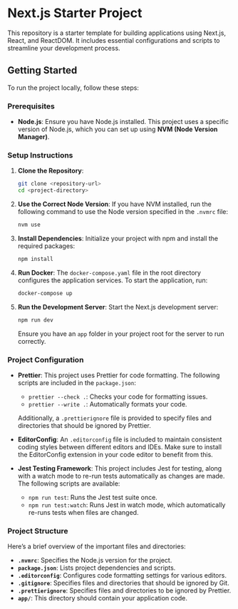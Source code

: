 # Next.js Starter Project

This repository is a starter template for building applications using Next.js, React, and ReactDOM. It includes essential configurations and scripts to streamline your development process.

## Getting Started

To run the project locally, follow these steps:

### Prerequisites

-   **Node.js**: Ensure you have Node.js installed. This project uses a specific version of Node.js, which you can set up using **NVM (Node Version Manager)**.

### Setup Instructions

1. **Clone the Repository**:

    ```bash
    git clone <repository-url>
    cd <project-directory>
    ```

2. **Use the Correct Node Version**:
   If you have NVM installed, run the following command to use the Node version specified in the `.nvmrc` file:

    ```bash
    nvm use
    ```

3. **Install Dependencies**:
   Initialize your project with npm and install the required packages:

    ```bash
    npm install
    ```

4. **Run Docker**:
   The `docker-compose.yaml` file in the root directory configures the application services. To start the application, run:

    ```bash
    docker-compose up
    ```

5. **Run the Development Server**:
   Start the Next.js development server:

    ```bash
    npm run dev
    ```

    Ensure you have an `app` folder in your project root for the server to run correctly.

### Project Configuration

-   **Prettier**: This project uses Prettier for code formatting. The following scripts are included in the `package.json`:

    -   `prettier --check .`: Checks your code for formatting issues.
    -   `prettier --write .`: Automatically formats your code.

    Additionally, a `.prettierignore` file is provided to specify files and directories that should be ignored by Prettier.

-   **EditorConfig**: An `.editorconfig` file is included to maintain consistent coding styles between different editors and IDEs. Make sure to install the EditorConfig extension in your code editor to benefit from this.

-   **Jest Testing Framework**: This project includes Jest for testing, along with a watch mode to re-run tests automatically as changes are made. The following scripts are available:

    -   `npm run test`: Runs the Jest test suite once.
    -   `npm run test:watch`: Runs Jest in watch mode, which automatically re-runs tests when files are changed.

### Project Structure

Here’s a brief overview of the important files and directories:

-   **`.nvmrc`**: Specifies the Node.js version for the project.
-   **`package.json`**: Lists project dependencies and scripts.
-   **`.editorconfig`**: Configures code formatting settings for various editors.
-   **`.gitignore`**: Specifies files and directories that should be ignored by Git.
-   **`.prettierignore`**: Specifies files and directories to be ignored by Prettier.
-   **`app/`**: This directory should contain your application code.
